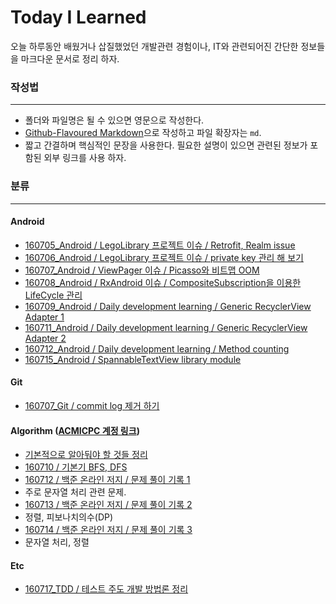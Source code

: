 # Today I Learned
오늘 하루동안  배웠거나 삽질했었던 개발관련 경험이나, IT와 관련되어진 간단한 정보들을 마크다운 문서로 정리 하자.   

### 작성법 
---
- 폴더와 파일명은 될 수 있으면 영문으로 작성한다.  
- [Github-Flavoured Markdown](https://guides.github.com/features/mastering-markdown/)으로 작성하고 파일 확장자는 `md`.  
- 짧고 간결하며 핵심적인 문장을 사용한다. 필요한 설명이 있으면 관련된 정보가 포함된 외부 링크를 사용 하자.  

### 분류
---
#### Android
- [160705_Android / LegoLibrary 프로젝트 이슈 / Retrofit, Realm issue](https://github.com/ksu3101/TIL/blob/master/Android/160705_Android.md)  
- [160706_Android / LegoLibrary 프로젝트 이슈 / private key 관리 해 보기](https://github.com/ksu3101/TIL/blob/master/Android/160706_Android.md)  
- [160707_Android / ViewPager 이슈 / Picasso와 비트맵 OOM](https://github.com/ksu3101/TIL/blob/master/Android/160707_Android.md)  
- [160708_Android / RxAndroid 이슈 / CompositeSubscription을 이용한 LifeCycle 관리](https://github.com/ksu3101/TIL/blob/master/Android/160708_Android.md)  
- [160709_Android / Daily development learning / Generic RecyclerView Adapter 1](https://github.com/ksu3101/TIL/blob/master/Android/160709_Android.md)
- [160711_Android / Daily development learning / Generic RecyclerView Adapter  2](https://github.com/ksu3101/TIL/blob/master/Android/160711_Android.md)
- [160712_Android / Daily development learning / Method counting](https://github.com/ksu3101/TIL/blob/master/Android/160712_Android.md)
- [160715_Android / SpannableTextView library module](https://github.com/ksu3101/SpannableTextView)

#### Git  
- [160707_Git / commit log 제거 하기](https://github.com/ksu3101/TIL/blob/master/Git/160707_git.md)

#### Algorithm ([ACMICPC 계정 링크](https://www.acmicpc.net/user/ksu3101))  
- [기본적으로 알아둬야 할 것들 정리](https://github.com/ksu3101/TIL/blob/master/Algorithm/base.md)  
- [160710 / 기본기 BFS, DFS](https://github.com/ksu3101/TIL/blob/master/Algorithm/160710.md)  
- [160712 / 백준 온라인 저지 / 문제 풀이 기록 1](https://github.com/ksu3101/TIL/blob/master/Algorithm/160712.md)
 - 주로 문자열 처리 관련 문제.  
- [160713 / 백준 온라인 저지 / 문제 풀이 기록 2](https://github.com/ksu3101/TIL/blob/master/Algorithm/160713.md)
 - 정렬, 피보나치의수(DP)
- [160714 / 백준 온라인 저지 / 문제 풀이 기록 3](https://github.com/ksu3101/TIL/blob/master/Algorithm/160714.md)
 - 문자열 처리, 정렬

#### Etc
- [160717_TDD / 테스트 주도 개발 방법론 정리](https://github.com/ksu3101/TIL/blob/master/ETC/160717_TDD.md)

